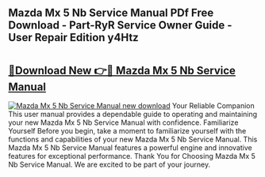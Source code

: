 ## Mazda Mx 5 Nb Service Manual PDf Free Download - Part-RyR Service Owner Guide - User Repair Edition y4Htz

# <h2><a href="http://cf19238.oget.top/?id=Mazda+Mx+5+Nb+Service+Manual">🔗Download New 👉🔴 Mazda Mx 5 Nb Service Manual</a></h2>

[![Mazda Mx 5 Nb Service Manual new download](https://i.imgur.com/5g1atiW.png)](http://cf19238.oget.top/?id=Mazda+Mx+5+Nb+Service+Manual)
Your Reliable Companion This user manual provides a dependable guide to operating and maintaining your new Mazda Mx 5 Nb Service Manual with confidence. Familiarize Yourself Before you begin, take a moment to familiarize yourself with the functions and capabilities of your new Mazda Mx 5 Nb Service Manual. This Mazda Mx 5 Nb Service Manual features a powerful engine and innovative features for exceptional performance. Thank You for Choosing Mazda Mx 5 Nb Service Manual. We are excited to be part of your journey.
